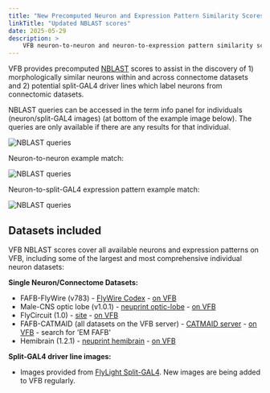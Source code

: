 ```yaml
---
title: "New Precomputed Neuron and Expression Pattern Similarity Scores on VFB"
linkTitle: "Updated NBLAST scores"
date: 2025-05-29
description: >
    VFB neuron-to-neuron and neuron-to-expression pattern similarity scores (NBLAST) have been expanded to include the male-CNS optic lobe and FAFB-FlyWire connectome datasets.
---
```


VFB provides precomputed [NBLAST](/docs/concepts/nblast/) scores to assist in the discovery of 1) morphologically similar neurons within and across connectome datasets and 2) potential split-GAL4 driver lines which label neurons from connectomic datasets.

NBLAST queries can be accessed in the term info panel for individuals (neuron/split-GAL4 images) (at bottom of the example image below). The queries are only available if there are any results for that individual.

![NBLAST queries](https://www.virtualflybrain.org/images/NBLAST_Queries.png)

Neuron-to-neuron example match:

![NBLAST queries](https://www.virtualflybrain.org/images/Neuron-Neuron_NBLAST.png)

Neuron-to-split-GAL4 expression pattern example match:

![NBLAST queries](https://www.virtualflybrain.org/images/Neuron-Expression_NBLAST.png)

## Datasets included

VFB NBLAST scores cover all available neurons and expression patterns on VFB, including some of the largest and most comprehensive individual neuron datasets:

**Single Neuron/Connectome Datasets:**

- FAFB-FlyWire (v783) - [FlyWire Codex](https://codex.flywire.ai/?dataset=fafb) - [on VFB](https://v2.virtualflybrain.org/org.geppetto.frontend/geppetto?id=Dorkenwald2023&i=VFB_00101567)
- Male-CNS optic lobe (v1.0.1) - [neuprint optic-lobe](https://neuprint.janelia.org/?dataset=optic-lobe%3Av1.0.1&qt=findneurons) - [on VFB](https://v2.virtualflybrain.org/org.geppetto.frontend/geppetto?id=Nern2024&i=VFB_00101567)
- FlyCircuit (1.0) - [site](http://www.flycircuit.tw/v1.1/) - [on VFB](https://v2.virtualflybrain.org/org.geppetto.frontend/geppetto?id=Chiang2010&i=VFB_00101567)
- FAFB-CATMAID (all datasets on the VFB server) - [CATMAID server](https://fafb.catmaid.virtualflybrain.org/?pid=1&zp=65720&yp=160350.0517811483&xp=487737.6942783438&tool=tracingtool&sid0=1&s0=3.1999999999999993&help=true&layout=h(XY,%20%7B%20type:%20%22neuron-search%22,%20id:%20%22neuron-search-1%22,%20options:%20%7B%22annotation-name%22:%20%22Published%22%7D%7D,%200.6)) - [on VFB](https://v2.virtualflybrain.org/org.geppetto.frontend/geppetto?id=VFB_00101567&i=VFB_00101567) - search for 'EM FAFB'
- Hemibrain (1.2.1) - [neuprint hemibrain](https://neuprint.janelia.org/?dataset=hemibrain%3Av1.2.1&qt=findneurons) - [on VFB](https://v2.virtualflybrain.org/org.geppetto.frontend/geppetto?id=Xu2020NeuronsV1point2point1&i=VFB_00101567)

**Split-GAL4 driver line images:**

- Images provided from [FlyLight Split-GAL4](https://splitgal4.janelia.org/cgi-bin/splitgal4.cgi). New images are being added to VFB regularly.